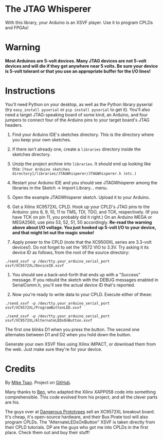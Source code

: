 The JTAG Whisperer
==================

With this library, your Arduino is an XSVF player. Use it to program CPLDs and FPGAs!

Warning
=======

**Most Arduinos are 5-volt devices. Many JTAG devices are not 5-volt devices and will die if they get anywhere near 5 volts. Be sure your device is 5-volt tolerant or that you use an appropriate buffer for the I/O lines!**

Instructions
============

You'll need Python on your desktop, as well as the Python library pyserial (try `easy_install pyserial` or `pip install pyserial` to get it). You'll also need a target JTAG-speaking board of some kind, an Arduino, and four jumpers to connect four of the Arduino pins to your target board's JTAG headers.

1. Find your Arduino IDE's sketches directory. This is the directory where you keep your own sketches.

1. If there isn't already one, create a `libraries` directory inside the sketches directory.

1. Unzip the project archive into `libraries`. It should end up looking like this: `[Your Arduino sketches directory]/libraries/JTAGWhisperer/JTAGWhisperer.h (etc.)`

1. Restart your Arduino IDE and you should see JTAGWhisperer among the libraries in the Sketch -> Import Library... menu.

1. Open the example JTAGWhisperer sketch. Upload it to your Arduino.

1. Get a Xilinx XC9572XL CPLD. Hook up your CPLD's JTAG pins to the Arduino: pins 8, 9, 10, 11 to TMS, TDI, TDO, and TCK, respectively. (If you have TCK on pin 11, you probably did it right.) On an Arduino MEGA or MEGA2560, use pins 53, 52, 51, 50 accordingly. **Re-read the warning above about I/O voltage. You just hooked up 5-volt I/O to your device, and that might let out the magic smoke!**

1. Apply power to the CPLD (note that the XC9500XL series are 3.3-volt devices!). Do not forget to set the '9572 VIO to 3.3V. Try asking it its device ID as follows, from the root of the source directory:

`./send_xsvf -p /dev/tty.your_arduino_serial_port xsvf/XC9572XL/DeviceID.xsvf`

1. You should see a back-and-forth that ends up with a "Success" message. If you rebuild the sketch with the DEBUG messages enabled in SerialComm.h, you'll see the actual device ID that's reported.

1. Now you're ready to write data to your CPLD. Execute either of these:

`./send_xsvf -p /dev/tty.your_arduino_serial_port xsvf/XC9572XL/ProgramButtonLED.xsvf`

`./send_xsvf -p /dev/tty.your_arduino_serial_port xsvf/XC9572XL/AlternateLEDsOnButton.xsvf`

The first one blinks D1 when you press the button. The second one alternates between D1 and D2 when you hold down the button.

Generate your own XSVF files using Xilinx iMPACT, or download them from the web. Just make sure they're for your device.

Credits
=======

By [Mike Tsao](http://www.sowbug.com/). Project on [GitHub](https://github.com/sowbug/JTAGWhisperer/).

Many thanks to [Ben](https://github.com/ben0109/XSVF-Player/), who adapted the Xilinx XAPP058 code into something comprehensible. This code evolved from his project, and all the clever parts are his.

The guys over at [Dangerous Prototypes](http://dangerousprototypes.com/) sell an XC9572XL breakout board. It's cheap, it's open-source hardware, and their Bus Pirate tool will also program CPLDs. The "AlternateLEDsOnButton" XSVF is taken directly from their CPLD tutorials. DP are the guys who got me into CPLDs in the first place. Check them out and buy their stuff!
